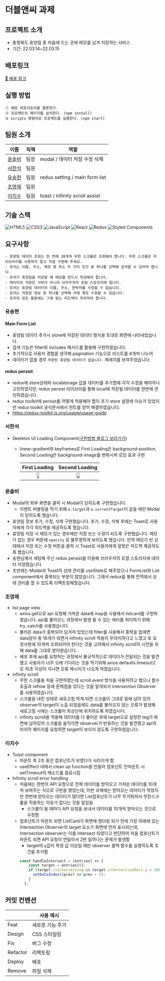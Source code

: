 # 더블앤씨 과제
## 프로젝트 소개

- 충청북도 휴양림 중 마음에 드는 곳에 메모를 남겨 저장하는 서비스
- 기간: 22.03.14~22.03.15

## 배포링크

[🚀 배포 링크](https://doublenc-9.netlify.app/)

## 실행 방법

```
① 해당 레포지토리를 클론한다.
② 프로젝트의 패키지를 설치한다. (npm install)
③ scripts 명령어로 프로젝트를 실행한다. (npm start)
```

## 팀원 소개

| 이름   | 직책 | 역할                 |
| ----- | -- | -------------------- |
| [윤솔비](https://github.com/y-solb) | 팀장 | modal / 데이터 저장 수정 삭제 |
| [서한석](https://github.com/holystorySeo) | 팀원 | |
| [유송현](https://github.com/ysh2987) | 팀원 | redux setting / main form list |
| [조영제](https://github.com/youngjeJO) | 팀원 |  |
| [이지수](https://github.com/mynameisjisoo) | 팀원 | toast / infinity scroll assist |


## 기술 스택

![HTML5](https://img.shields.io/badge/html5-%23E34F26.svg?style=for-the-badge&logo=html5&logoColor=white)
![CSS3](https://img.shields.io/badge/css3-%231572B6.svg?style=for-the-badge&logo=css3&logoColor=white)
![JavaScript](https://img.shields.io/badge/javascript-%23323330.svg?style=for-the-badge&logo=javascript&logoColor=%23F7DF1E)
![React](https://img.shields.io/badge/react-%2320232a.svg?style=for-the-badge&logo=react&logoColor=%2361DAFB)
![Redux](https://img.shields.io/badge/redux-%23593d88.svg?style=for-the-badge&logo=redux&logoColor=white)
![Styled Components](https://img.shields.io/badge/styled--components-DB7093?style=for-the-badge&logo=styled-components&logoColor=white)
<br/>

## 요구사항

```
- 휴양림 데이터 조회는 한 번에 10개씩 무한 스크롤로 조회해야 합니다. 무한 스크롤은 라이브러리를 사용하지 말고 직접 구현해 주세요.
- 유저는 이름, 주소, 메모 중 최소 두 가지 조건 중 하나를 선택해 검색할 수 있어야 합니다.
- 유저가 휴양림을 저장할 때 메모를 반드시 작성해야 합니다.
- 데이터의 저장은 서버가 아니라 브라우저의 로컬 스토리지에 합니다.
- 유저는 휴양림 데이터의 이름, 주소, 연락처를 수정할 수 없습니다.
- 유저는 저장된 정보 중 하나를 선택해 삭제 혹은 수정할 수 있습니다.
- 유저의 모든 활동에는 그에 맞는 피드백이 주어져야 합니다.
```

### 유송현
#### Main Form List 
- 휴양림 데이터 추가시 store에 저장된 데이터 형식을 토대로 화면에 나타내었습니다.
- 검색 기능은 filter와 includes 메서드를 활용해 구현하였습니다. 
- 추가적으로 사용자 경험을 생각해 pagination 기능으로 리스트를 4개씩 나누어 
- 데이터가 없을 경우 `저장된 휴양림 데이터가 없습니다.` 메세지를 보여주었습니다.

#### redux persist
- redux에 store상태와 localstorage 값을 데이터를 추가할때 각각 수정을 해야하나 고민하였지만, redux persist 라이브러를 통해 local에 저장될 데이터를 한번에 관리하였습니다.
- redux toolkit에 persist를 어떻게 적용해야 할지 초기 store 설정에 이슈가 있었지만 redux toolkit 공식문서에서 힌트를 얻어 해결하였습니다.
- https://redux-toolkit.js.org/usage/usage-guide

### 서한석
- Skeleton UI Loading Component([구현방법 블로그 보러가기](https://jobcoding.tistory.com/214))
    - linear-gradient와 keyframes로 First Loading은 background-position, Second Loading은 background-image를 변화시켜 로딩 효과 구현 <br>
    
      |First Loading|Second Loading|
      |:-:|:-:|
      |<img src="https://user-images.githubusercontent.com/87353284/158618174-61afc828-fd8e-4cf9-941c-f3f2678f23a2.gif" width="30%">|<img src="https://user-images.githubusercontent.com/87353284/158629672-358ac06d-385d-40f1-8beb-58aa299c462e.gif" width="30%">|
      

### 윤솔비
- Modal의 외부 화면을 클릭 시 Modal이 닫히도록 구현했습니다.
    - 이벤트 버블링을 막기 위해 `e.target`과 `e.currentTarget`이 같을 때만 Modal이 닫히도록 했습니다.
- 휴양림 정보 추가, 수정, 삭제 구현했습니다. 추가, 수정, 삭제 후에는 Toast로 사용자에게 각각 피드백을 제공하도록 했습니다.
- 휴양림 저장 시 메모가 있는 경우에만 저장 또는 수정이 되도록 구현했습니다. 메모가 없는 경우 버튼에 `opacity` 로 불투명하게 보이도록 했습니다. 만약 메모가 빈 상태에서 저장 또는 수정 버튼을 클릭 시 Toast로 사용자에게 알맞은 피드백 제공하도록 했습니다.
- 송현님께서 세팅해 주신 redux persist를 이용해 브라우저의 로컬 스토리지에 데이터 저장했습니다.
- 초반에는 Modal과 Toast의 상태 관리를 useState로 해주었으나 FormList와 List component에서 중복되는 부분이 많았습니다. 그래서 redux를 통해 전역에서 상태 관리를 할 수 있도록 리팩토링해줬습니다.
### 조영제
 - list page view
    - axios.get으로 api 요청해 가져온 data에 map을 사용해서 listcard를 구현하였습니다. api를 불러오느 과정에서 발생 될 수 있는 에러를 처리하기 위해 try..catch를 사용했습니다.
    - 불러온 data가 중복되어 담겨져 있었는데 filter를 사용해서 중복을 없애면 data양이 총 16개가 되면서  infinity scroll 적용이 무의미하다고 느꼈고 또 요청사항에 10개씩 조회되어야 한다는 것을 고려해서 infinity scroll의 시연을 위해 data를 그대로 받아왔습니다.
    - 배포 후에 api를 요청하는 과정에서 불규칙적으로 데이터가 전달되는 것을 발견했고 사용자가 너무 오래 기다리는 것을 막기위해 axios.defaults.timeout으로 10초 이상이 지나면 오류 메시지가 나오게 하였습니다.
 - infinity scroll
    - 무한 스크롤을 처음 구현하였는데 scroll event 방식을 사용하려고 했으나 함수 호출과 reflow 등에 문제점을 있다는 것을 알게되서 intersection Observer를 사용하였습니다.
    - 스크롤을 내린 상태로 새로고침 하게 되면 스크롤이 그대로 밑에 남아 있어 observer의 target이 노출 되었음에도 data를 불러오지 않는 오류가 발생해 새로고침 시에는 스크롤이 최상단에 위치하도록 하였습니다.
    - infinity scroll을 적용해 데이터를 다 불러온 후에 target으로 설정한 teg가 화면에 남아있어 스크롤을 움직이면 observer가 반응하는 것을 발견했고 api의 마지막 페이지를 요청하면 target이 보이지 않도록 구현하였습니다.

### 이지수
- Toast component
  - 마운트 후 2초 동안 컴포넌트가 보였다가 사라지게 함
  - useEffect 내에서 clean up function을 만들어 컴포넌트 언마운트 시 setTimeout의 메소드를 종료시킴
- Infinity scroll error handling
  - 처음에는 한번의 API 요청으로 전체 데이터를 받아오고 가져온 데이터를 10개씩 보여주는 식으로 구현을 했었는데, 이번 과제에는 받아오는 데이터가 적었지만 한번에 받아오는 데이터가 많다면 List컴포넌트가 너무 무거워져서 무한스크롤을 적용하는 이유가 없다는 것을 알았음
    - 스크롤이 될 때마다 API 요청을 보내서 데이터를 10개씩 받아오는 것으로 수정함
  - 컴포넌트가 마운트 되면 ListCard가 화면에 렌더링 되기 전에 가장 아래에 있는 Intersection Observer의 target 요소가 화면에 먼저 표시되는데, Intersection observer는 이를 Intersect 되었다고 판단하여 처음 컴포넌트가 마운트 되면 API 요청이 연달아서 2번 일어나는 문제가 발생함
    - target의 y값이 특정 값 이상일 때만 observer 콜백 함수를 실행하도록 조건을 추가함
    ```jsx
    const handleIntersect = (entries) => {
        const target = entries[0];
        if (target.isIntersecting && target.intersectionRect.y > 100) {
          setDataIndex((prev) => prev + 1);
        }
      };
    ```

## 커밋 컨벤션

|          | 사용 예시        |
| -------- | ---------------- |
| Feat     | 새로운 기능 추가 |
| Design   | CSS 스타일링     |
| Fix      | 버그 수정        |
| Refactor | 리팩토링         |
| Deploy   | 배포             |
| Remove   | 파일 삭제        |
